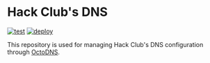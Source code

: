 # Hack Club's DNS

[![test](https://github.com/hackclub/dns/workflows/test/badge.svg)](https://github.com/hackclub/dns/actions?query=workflow%3Atest)
[![deploy](https://github.com/hackclub/dns/workflows/deploy/badge.svg)](https://github.com/hackclub/dns/actions?query=workflow%3Adeploy)

This repository is used for managing Hack Club's DNS configuration through [OctoDNS](https://github.com/github/octodns).
